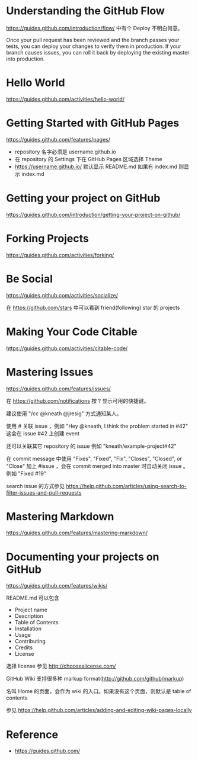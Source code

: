 # Understanding the GitHub Flow
https://guides.github.com/introduction/flow/ 中有个 Deploy 不明白何意。

Once your pull request has been reviewed and the branch passes your tests, you can deploy your changes to verify them in production. If your branch causes issues, you can roll it back by deploying the existing master into production.


# Hello World
https://guides.github.com/activities/hello-world/


# Getting Started with GitHub Pages
https://guides.github.com/features/pages/

- repository 名字必须是 username.github.io
- 在 repository 的 Settings 下在 GitHub Pages 区域选择 Theme
- https://username.github.io/ 默认显示 README.md 如果有 index.md 则显示 index.md


# Getting your project on GitHub
https://guides.github.com/introduction/getting-your-project-on-github/


# Forking Projects
https://guides.github.com/activities/forking/


# Be Social
https://guides.github.com/activities/socialize/

在 https://github.com/stars 中可以看到 friend(following) star 的 projects


# Making Your Code Citable
https://guides.github.com/activities/citable-code/


# Mastering Issues
https://guides.github.com/features/issues/

在 https://github.com/notifications 按 ? 显示可用的快捷键。

建议使用 "/cc @kneath @jresig" 方式通知某人。

使用 # 关联 issue ，例如 "Hey @kneath, I think the problem started in #42" 这会在 issue #42 上创建 event

还可以关联其它 repository 的 issue 例如 "kneath/example-project#42"

在 commit message 中使用 "Fixes", "Fixed", "Fix", "Closes", "Closed", or "Close" 加上 #issue ，会在 commit merged into master 时自动关闭 issue 。例如 "Fixed #19"

search issue 的方式参见 https://help.github.com/articles/using-search-to-filter-issues-and-pull-requests


# Mastering Markdown
https://guides.github.com/features/mastering-markdown/


# Documenting your projects on GitHub
https://guides.github.com/features/wikis/

README.md 可以包含
- Project name
- Description
- Table of Contents
- Installation
- Usage
- Contributing
- Credits
- License

选择 license 参见 http://choosealicense.com/

GitHub Wiki 支持很多种 markup format(http://github.com/github/markup)

名叫 Home 的页面，会作为 wiki 的入口。如果没有这个页面，则默认是 table of contents

参见 https://help.github.com/articles/adding-and-editing-wiki-pages-locally

# Reference
- https://guides.github.com/